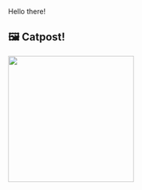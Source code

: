 Hello there!



## 🖼️ Catpost!

<sub>
    <img src="https://cdn2.thecatapi.com/images/A17l-89Fd.jpg" height="256">
</sub>

